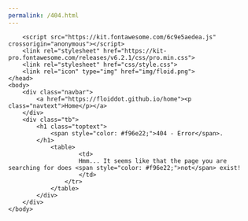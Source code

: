 ```yaml
---
permalink: /404.html
---
```



<!DOCTYPE html>
<html>
    <head>
        <title>Floid.</title>
        <meta charset="utf-8">
        <link rel="preconnect" href="https://fonts.googleapis.com">
        <link rel="preconnect" href="https://fonts.gstatic.com" crossorigin>
        <link href="https://fonts.googleapis.com/css2?family=Roboto&amp;display=swap" rel="stylesheet">
    
        <script src="https://kit.fontawesome.com/6c9e5aedea.js" crossorigin="anonymous"></script>
        <link rel="stylesheet" href="https://kit-pro.fontawesome.com/releases/v6.2.1/css/pro.min.css">
        <link rel="stylesheet" href="css/style.css">
        <link rel="icon" type="img" href="img/floid.png">
    </head>
    <body>
        <div class="navbar">
            <a href="https://floiddot.github.io/home"><p class="navtext">Home</p></a>
        </div>
        <div class="tb">
            <h1 class="toptext">
                <span style="color: #f96e22;">404 - Error</span>.
            </h1>
                <table>
                        <td>
                        Hmm... It seems like that the page you are searching for does <span style="color: #f96e22;">not</span> exist! 
                        </td>
                    </tr>
                </table>
            </div>
        </div>
    </body>
</html>
